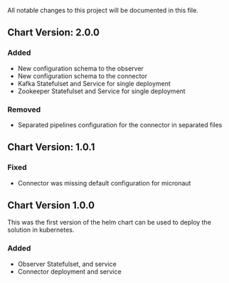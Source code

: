 All notable changes to this project will be documented in this file.

## Chart Version: 2.0.0 

### Added
 * New configuration schema to the observer
 * New configuration schema to the connector
 * Kafka Statefulset and Service for single deployment
 * Zookeeper Statefulset and Service for single deployment

### Removed
 * Separated pipelines configuration for the connector in separated files
  
## Chart Version: 1.0.1 

### Fixed
* Connector was missing default configuration for micronaut

## Chart Version 1.0.0

This was the first version of the helm chart can be used to deploy 
the solution in kubernetes.

### Added
 * Observer Statefulset, and service
 * Connector deployment and service